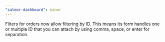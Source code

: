 ```yaml
---
"saleor-dashboard": minor
---
```


Filters for orders now allow filtering by ID. This means its form handles one or multiple ID that you can attach by using comma, space, or enter for separation.
